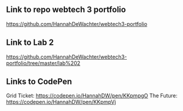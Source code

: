 ## Link to repo webtech 3 portfolio
https://github.com/HannahDeWachter/webtech3-portfolio
## Link to Lab 2
https://github.com/HannahDeWachter/webtech3-portfolio/tree/master/lab%202
## Links to CodePen
Grid Ticket: https://codepen.io/HannahDW/pen/KKpmpgO
The Future: https://codepen.io/HannahDW/pen/KKpmpVj
